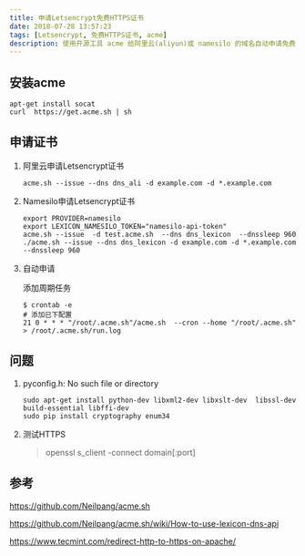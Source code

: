 ```yaml
---
title: 申请Letsencrypt免费HTTPS证书
date: 2018-07-28 13:57:23
tags: [Letsencrypt, 免费HTTPS证书, acme]
description: 使用开源工具 acme 给阿里云(aliyun)或 namesilo 的域名自动申请免费Letsencrypt 证书
---
```


## 安装acme

```shell
apt-get install socat  
curl  https://get.acme.sh | sh
```

## 申请证书

1. 阿里云申请Letsencrypt证书

    ```shell
    acme.sh --issue --dns dns_ali -d example.com -d *.example.com
    ```

2. Namesilo申请Letsencrypt证书

    ```shell
    export PROVIDER=namesilo
    export LEXICON_NAMESILO_TOKEN="namesilo-api-token"
    acme.sh --issue  -d test.acme.sh  --dns dns_lexicon  --dnssleep 960
    ./acme.sh --issue --dns dns_lexicon -d example.com -d *.example.com --dnssleep 960
    ```
3. 自动申请

    添加周期任务
    ```shell
    $ crontab -e
    # 添加已下配置
    21 0 * * * "/root/.acme.sh"/acme.sh  --cron --home "/root/.acme.sh" > /root/.acme.sh/run.log
    ```

## 问题

1. pyconfig.h: No such file or directory

    ```shell
    sudo apt-get install python-dev libxml2-dev libxslt-dev  libssl-dev  build-essential libffi-dev
    sudo pip install cryptography enum34
    ```

2. 测试HTTPS

    > openssl s_client -connect domain[:port]  

## 参考

https://github.com/Neilpang/acme.sh

https://github.com/Neilpang/acme.sh/wiki/How-to-use-lexicon-dns-api

https://www.tecmint.com/redirect-http-to-https-on-apache/
